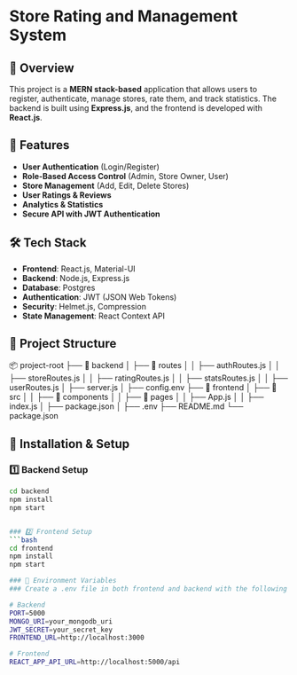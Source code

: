 # Store Rating and Management System

## 📖 Overview
This project is a **MERN stack-based** application that allows users to register, authenticate, manage stores, rate them, and track statistics. The backend is built using **Express.js**, and the frontend is developed with **React.js**.

## 🚀 Features
* **User Authentication** (Login/Register)
* **Role-Based Access Control** (Admin, Store Owner, User)
* **Store Management** (Add, Edit, Delete Stores)
* **User Ratings & Reviews**
* **Analytics & Statistics**
* **Secure API with JWT Authentication**

## 🛠️ Tech Stack
* **Frontend**: React.js, Material-UI
* **Backend**: Node.js, Express.js
* **Database**: Postgres
* **Authentication**: JWT (JSON Web Tokens)
* **Security**: Helmet.js, Compression
* **State Management**: React Context API

## 📂 Project Structure

📦 project-root
├── 📂 backend
│   ├── 📂 routes
│   │   ├── authRoutes.js
│   │   ├── storeRoutes.js
│   │   ├── ratingRoutes.js
│   │   ├── statsRoutes.js
│   │   ├── userRoutes.js
│   ├── server.js
│   ├── config.env
├── 📂 frontend
│   ├── 📂 src
│   │   ├── 📂 components
│   │   ├── 📂 pages
│   │   ├── App.js
│   │   ├── index.js
│   ├── package.json
│   ├── .env
├── README.md
└── package.json


## 🔧 Installation & Setup
### 1️⃣ Backend Setup
```bash
cd backend
npm install
npm start


### 2️⃣ Frontend Setup
```bash
cd frontend
npm install
npm start

### 🔐 Environment Variables
### Create a .env file in both frontend and backend with the following variables:

# Backend
PORT=5000
MONGO_URI=your_mongodb_uri
JWT_SECRET=your_secret_key
FRONTEND_URL=http://localhost:3000

# Frontend
REACT_APP_API_URL=http://localhost:5000/api
